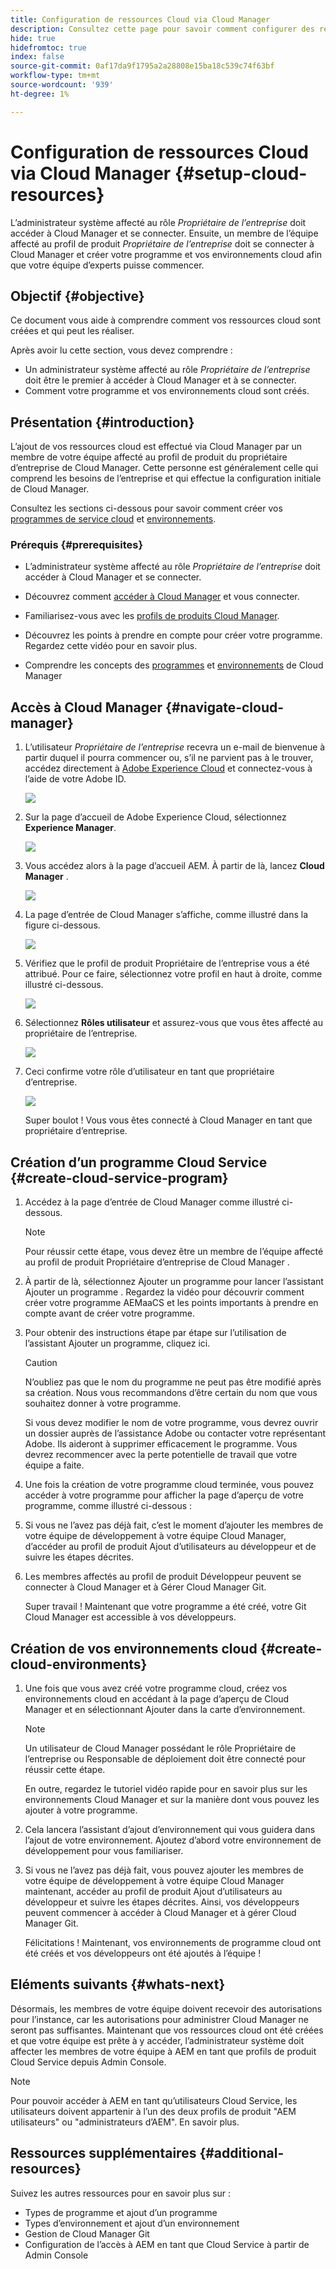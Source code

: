 ```yaml
---
title: Configuration de ressources Cloud via Cloud Manager
description: Consultez cette page pour savoir comment configurer des ressources Cloud via Cloud Manager
hide: true
hidefromtoc: true
index: false
source-git-commit: 0af17da9f1795a2a28808e15ba18c539c74f63bf
workflow-type: tm+mt
source-wordcount: '939'
ht-degree: 1%

---
```


# Configuration de ressources Cloud via Cloud Manager {#setup-cloud-resources}

L’administrateur système affecté au rôle *Propriétaire de l’entreprise* doit accéder à Cloud Manager et se connecter. Ensuite, un membre de l’équipe affecté au profil de produit *Propriétaire de l’entreprise* doit se connecter à Cloud Manager et créer votre programme et vos environnements cloud afin que votre équipe d’experts puisse commencer.

## Objectif {#objective}

Ce document vous aide à comprendre comment vos ressources cloud sont créées et qui peut les réaliser.

Après avoir lu cette section, vous devez comprendre :

* Un administrateur système affecté au rôle *Propriétaire de l’entreprise* doit être le premier à accéder à Cloud Manager et à se connecter.
* Comment votre programme et vos environnements cloud sont créés.

## Présentation {#introduction}

L’ajout de vos ressources cloud est effectué via Cloud Manager par un membre de votre équipe affecté au profil de produit du propriétaire d’entreprise de Cloud Manager. Cette personne est généralement celle qui comprend les besoins de l’entreprise et qui effectue la configuration initiale de Cloud Manager.

Consultez les sections ci-dessous pour savoir comment créer vos [programmes de service cloud](#create-cloud-service-program) et [environnements](#create-cloud-environments).

### Prérequis {#prerequisites}

* L’administrateur système affecté au rôle *Propriétaire de l’entreprise* doit accéder à Cloud Manager et se connecter.

* Découvrez comment [accéder à Cloud Manager](https://experienceleague.adobe.com/docs/experience-manager-cloud-service/onboarding/what-is-required/navigate-to-cloud-manager.html?lang=en) et vous connecter.

* Familiarisez-vous avec les [profils de produits Cloud Manager](https://experienceleague.adobe.com/docs/experience-manager-cloud-service/onboarding/onboarding-concepts/aem-cs-team-product-profiles.html?lang=en#cloud-manager-product-profiles).

* Découvrez les points à prendre en compte pour créer votre programme. Regardez cette vidéo pour en savoir plus.

* Comprendre les concepts des [programmes](https://experienceleague.adobe.com/docs/experience-manager-cloud-service/onboarding/getting-access/understand-program-types.html?lang=en) et [environnements](https://experienceleague.adobe.com/docs/experience-manager-cloud-service/implementing/using-cloud-manager/manage-environments.html?lang=en) de Cloud Manager

## Accès à Cloud Manager {#navigate-cloud-manager}

1. L’utilisateur *Propriétaire de l’entreprise* recevra un e-mail de bienvenue à partir duquel il pourra commencer ou, s’il ne parvient pas à le trouver, accédez directement à [Adobe Experience Cloud](https://experience.adobe.com/#/@ccs/home) et connectez-vous à l’aide de votre Adobe ID.

   ![](/help/onboarding/onboarding-journey/assets/setup-resources1.png)

1. Sur la page d’accueil de Adobe Experience Cloud, sélectionnez **Experience Manager**.

   ![](/help/onboarding/onboarding-journey/assets/setup-resources2.png)

1. Vous accédez alors à la page d’accueil AEM. À partir de là, lancez **Cloud Manager** .

   ![](/help/onboarding/onboarding-journey/assets/setup-resources3.png)

1. La page d’entrée de Cloud Manager s’affiche, comme illustré dans la figure ci-dessous.

   ![](/help/onboarding/onboarding-journey/assets/setup-resources4.png)

1. Vérifiez que le profil de produit Propriétaire de l’entreprise vous a été attribué. Pour ce faire, sélectionnez votre profil en haut à droite, comme illustré ci-dessous.

   ![](/help/onboarding/onboarding-journey/assets/setup-resources5.png)

1. Sélectionnez **Rôles utilisateur** et assurez-vous que vous êtes affecté au propriétaire de l’entreprise.

   ![](/help/onboarding/onboarding-journey/assets/setup-resources6.png)

1. Ceci confirme votre rôle d’utilisateur en tant que propriétaire d’entreprise.

   ![](/help/onboarding/onboarding-journey/assets/setup-resources7.png)

   Super boulot ! Vous vous êtes connecté à Cloud Manager en tant que propriétaire d’entreprise.

## Création d’un programme Cloud Service {#create-cloud-service-program}


1. Accédez à la page d’entrée de Cloud Manager comme illustré ci-dessous.

   >[!NOTE]
   >Pour réussir cette étape, vous devez être un membre de l’équipe affecté au profil de produit Propriétaire d’entreprise de Cloud Manager .

1. À partir de là, sélectionnez Ajouter un programme pour lancer l’assistant Ajouter un programme . Regardez la vidéo pour découvrir comment créer votre programme AEMaaCS et les points importants à prendre en compte avant de créer votre programme.

1. Pour obtenir des instructions étape par étape sur l’utilisation de l’assistant Ajouter un programme, cliquez ici.

   >[!CAUTION]
   >N’oubliez pas que le nom du programme ne peut pas être modifié après sa création. Nous vous recommandons d’être certain du nom que vous souhaitez donner à votre programme.

   Si vous devez modifier le nom de votre programme, vous devrez ouvrir un dossier auprès de l’assistance Adobe ou contacter votre représentant Adobe. Ils aideront à supprimer efficacement le programme. Vous devrez recommencer avec la perte potentielle de travail que votre équipe a faite.

1. Une fois la création de votre programme cloud terminée, vous pouvez accéder à votre programme pour afficher la page d’aperçu de votre programme, comme illustré ci-dessous :

1. Si vous ne l’avez pas déjà fait, c’est le moment d’ajouter les membres de votre équipe de développement à votre équipe Cloud Manager, d’accéder au profil de produit Ajout d’utilisateurs au développeur et de suivre les étapes décrites.

1. Les membres affectés au profil de produit Développeur peuvent se connecter à Cloud Manager et à Gérer Cloud Manager Git.


   Super travail ! Maintenant que votre programme a été créé, votre Git Cloud Manager est accessible à vos développeurs.


## Création de vos environnements cloud {#create-cloud-environments}

1. Une fois que vous avez créé votre programme cloud, créez vos environnements cloud en accédant à la page d’aperçu de Cloud Manager et en sélectionnant Ajouter dans la carte d’environnement.

   >[!NOTE]
   >Un utilisateur de Cloud Manager possédant le rôle Propriétaire de l’entreprise ou Responsable de déploiement doit être connecté pour réussir cette étape.

   En outre, regardez le tutoriel vidéo rapide pour en savoir plus sur les environnements Cloud Manager et sur la manière dont vous pouvez les ajouter à votre programme.

1. Cela lancera l’assistant d’ajout d’environnement qui vous guidera dans l’ajout de votre environnement. Ajoutez d’abord votre environnement de développement pour vous familiariser.

1. Si vous ne l’avez pas déjà fait, vous pouvez ajouter les membres de votre équipe de développement à votre équipe Cloud Manager maintenant, accéder au profil de produit Ajout d’utilisateurs au développeur et suivre les étapes décrites. Ainsi, vos développeurs peuvent commencer à accéder à Cloud Manager et à gérer Cloud Manager Git.


   Félicitations ! Maintenant, vos environnements de programme cloud ont été créés et vos développeurs ont été ajoutés à l’équipe !

## Eléments suivants {#whats-next}

Désormais, les membres de votre équipe doivent recevoir des autorisations pour l’instance, car les autorisations pour administrer Cloud Manager ne seront pas suffisantes. Maintenant que vos ressources cloud ont été créées et que votre équipe est prête à y accéder, l’administrateur système doit affecter les membres de votre équipe à AEM en tant que profils de produit Cloud Service depuis Admin Console.

>[!NOTE]
>Pour pouvoir accéder à AEM en tant qu’utilisateurs Cloud Service, les utilisateurs doivent appartenir à l’un des deux profils de produit &quot;AEM utilisateurs&quot; ou &quot;administrateurs d’AEM&quot;. En savoir plus.

## Ressources supplémentaires {#additional-resources}

Suivez les autres ressources pour en savoir plus sur :

* Types de programme et ajout d’un programme
* Types d’environnement et ajout d’un environnement
* Gestion de Cloud Manager Git
* Configuration de l’accès à AEM en tant que Cloud Service à partir de Admin Console

